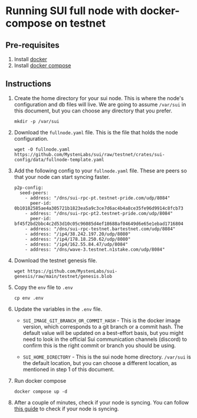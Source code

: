 # Running SUI full node with docker-compose on testnet

## Pre-requisites

1. Install [docker](https://docs.docker.com/get-docker/)
2. Install [docker compose](https://docs.docker.com/compose/install/)

## Instructions

1. Create the home directory for your sui node. This is where the node's configuration and db files will live. 
   We are going to assume `/var/sui` in this document, but you can choose any directory that you prefer.
   ```
   mkdir -p /var/sui
   ```
2. Download the `fullnode.yaml` file. This is the file that holds the node configuration.
   ```
   wget -O fullnode.yaml https://github.com/MystenLabs/sui/raw/testnet/crates/sui-config/data/fullnode-template.yaml
   ```
3. Add the following config to your `fullnode.yaml` file. These are peers so that your node can start syncing faster.
   ```
   p2p-config:
     seed-peers:
       - address: "/dns/sui-rpc-pt.testnet-pride.com/udp/8084"
         peer-id: 0b10182585ae4a305721b1823ea5a9c3ce7d6ac4b4a8ce35fe96d9914c8fcb73
       - address: "/dns/sui-rpc-pt2.testnet-pride.com/udp/8084"
         peer-id: bf45f2bd2bbc4c2d53d10c05c96085d4ef18688af04649d6e65e1ebad1716804
       - address: "/dns/sui-rpc-testnet.bartestnet.com/udp/8084"
       - address: "/ip4/38.242.197.20/udp/8080"
       - address: "/ip4/178.18.250.62/udp/8080"
       - address: "/ip4/162.55.84.47/udp/8084"
       - address: "/dns/wave-3.testnet.n1stake.com/udp/8084"
   ```
4. Download the testnet genesis file.
   ```
   wget https://github.com/MystenLabs/sui-genesis/raw/main/testnet/genesis.blob
   ```
5. Copy the `env` file to `.env`
   ```
   cp env .env
   ```
6. Update the variables in the `.env` file.
   * `SUI_IMAGE_GIT_BRANCH_OR_COMMIT_HASH` -  This is the docker image version, which corresponds to a git branch or a commit hash.
     The default value will be updated on a best-effort basis, but you might need to look in the official Sui
     communication channels (discord) to confirm this is the right commit or branch you should be using.

   * `SUI_HOME_DIRECTORY` - This is the sui node home directory. `/var/sui` is the default location, but you can choose
     a different location, as mentioned in step 1 of this document.

7. Run docker compose
   ```
   docker compose up -d
   ```

8. After a couple of minutes, check if your node is syncing. You can follow [this guide](https://github.com/testnet-pride/Node-manuals/blob/main/Testnets/Sui/guidePT.md#monitor-fullnode-performance)
   to check if your node is syncing.